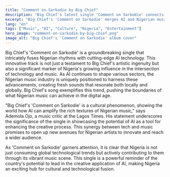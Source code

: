 ```yaml
---
title: "Comment on Sarkodie by Big Chief"
description: "Big Chief's latest single 'Comment on Sarkodie' connects Nigerian beats with global AI influences."
excerpt: "Big Chief's 'Comment on Sarkodie' merges AI and Nigerian music."
lang: "en"
tags: ["Music", "AI", "Culture", "Nigeria", "Entertainment"]
hero_image: "comment-on-sarkodie-by-big-chief.png"
image_alt: "Big Chief's 'Comment on Sarkodie' album cover"
---
```


Big Chief's 'Comment on Sarkodie' is a groundbreaking single that intricately fuses Nigerian rhythms with cutting-edge AI technology. This innovative track is not just a testament to Big Chief's artistic ingenuity but also a significant marker of Nigeria's growing influence in the intersection of technology and music. As AI continues to shape various sectors, the Nigerian music industry is uniquely positioned to harness these advancements, creating fresh sounds that resonate both locally and globally. Big Chief's song exemplifies this trend, pushing the boundaries of what Nigerian music can achieve in the digital age.

"Big Chief's 'Comment on Sarkodie' is a cultural phenomenon, showing the world how AI can amplify the rich textures of Nigerian music," says Ademola Ojo, a music critic at the Lagos Times. His statement underscores the significance of the single in showcasing the potential of AI as a tool for enhancing the creative process. This synergy between tech and music promises to open up new avenues for Nigerian artists to innovate and reach a wider audience.

As 'Comment on Sarkodie' garners attention, it is clear that Nigeria is not just consuming global technological trends but actively contributing to them through its vibrant music scene. This single is a powerful reminder of the country's potential to lead in the creative application of AI, making Nigeria an exciting hub for cultural and technological fusion.